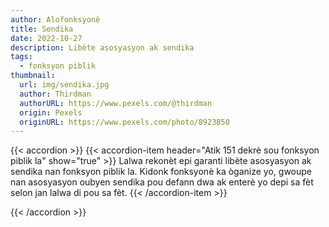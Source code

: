 ```yaml
---
author: Alofonksyonè
title: Sendika
date: 2022-10-27
description: Libète asosyasyon ak sendika
tags:
  - fonksyon piblik
thumbnail:
  url: img/sendika.jpg
  author: Thirdman
  authorURL: https://www.pexels.com/@thirdman
  origin: Pexels
  originURL: https://www.pexels.com/photo/8923850
---
```


{{< accordion >}}
  {{< accordion-item header="Atik 151 dekrè sou fonksyon piblik la" show="true" >}}
  Lalwa rekonèt epi garanti libète asosyasyon ak sendika nan fonksyon piblik la. Kidonk fonksyonè ka òganize yo, gwoupe nan asosyasyon oubyen sendika pou defann dwa ak enterè yo depi sa fèt selon jan lalwa di pou sa fèt.
  {{< /accordion-item >}}
  <!-- {{< accordion-item header="Accordion Item #3" >}}
    This is the third item's accordion body.
  {{< /accordion-item >}} -->
{{< /accordion >}}

